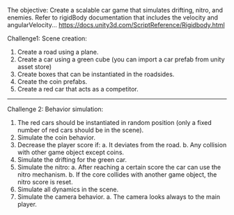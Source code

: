 The objective: Create a scalable car game that simulates drifting, nitro, and enemies.
Refer to rigidBody documentation that includes the velocity and angularVelocity...
https://docs.unity3d.com/ScriptReference/Rigidbody.html

Challenge1: Scene creation:

1. Create a road using a plane.
2. Create a car using a green cube (you can import a car prefab from unity asset store)
3. Create boxes that can be instantiated in the roadsides.
4. Create the coin prefabs.
5. Create a red car that acts as a competitor.
---------------------------------------------------------------------

Challenge 2: Behavior simulation:

1. The red cars should be instantiated in random position (only a fixed number of red cars
should be in the scene).
2. Simulate the coin behavior.
3. Decrease the player score if:
a. It deviates from the road.
b. Any collision with other game object except coins.
4. Simulate the drifting for the green car.
5. Simulate the nitro:
a. After reaching a certain score the car can use the nitro mechanism.
b. If the core collides with another game object, the nitro score is reset.
6. Simulate all dynamics in the scene.
7. Simulate the camera behavior.
a. The camera looks always to the main player.
